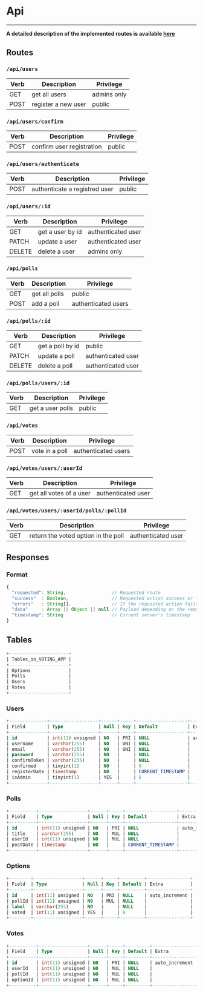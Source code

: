 # Api
---

**A detailed description of the implemented routes is available [here](https://documenter.getpostman.com/view/1662201/voting-app/6tgW29i)**

## Routes
### `/api/users`

| Verb  | Description         | Privilege   |
|--     |---                  |---          |
| GET   | get all users       | admins only |
| POST  | register a new user | public      |

### `/api/users/confirm`

| Verb  | Description                | Privilege   |
|--     |---                         |---          |
| POST  | confirm user registration  | public      |

### `/api/users/authenticate`

| Verb  | Description                   | Privilege   |
|--     |---                            |---          |
| POST  | authenticate a registred user | public      |


### `/api/users/:id`

| Verb   | Description      | Privilege 	                   |
|--      |---               |---                             |
| GET    | get a user by id | authenticated user             |
| PATCH  | update a user    | authenticated user             |
| DELETE | delete a user    | admins only                    |

### `/api/polls`

| Verb   | Description      | Privilege 	                   |
|--      |---               |---                             |
| GET    | get all polls    | public                         |
| POST   | add a poll       | authenticated users            |

### `/api/polls/:id`

| Verb   | Description      | Privilege 	                   |
|--      |---               |---                             |
| GET    | get a poll by id | public                         |
| PATCH  | update a poll    | authenticated user             |
| DELETE | delete a poll    | authenticated user             |

### `/api/polls/users/:id`

| Verb   | Description      | Privilege 	                   |
|--      |---               |---                             |
| GET    | get a user polls | public                         |

### `/api/votes`

| Verb   | Description      | Privilege 	                   |
|--      |---               |---                             |
| POST   | vote in a poll   | authenticated users            |

### `/api/votes/users/:userId`

| Verb   | Description             |Privilege 	                   |
|--      |---                      |---                            |
| GET    | get all votes of a user | authenticated user            |

### `/api/votes/users/:userId/polls/:pollId`

| Verb   | Description                         | Privilege 	                  |
|--      |---                                  |---                           |
| GET    | return the voted option in the poll | authenticated user           |

## Responses
### Format
```js
{
  "requested": String,                 // Requested route
  "success"  : Boolean,                // Requested action success or fails
  "errors"   : String[],               // If the requested action fails, should contains error messages
  "data"     : Array || Object || null // Payload depending on the requested action, null if success is false
  "timestamp": String                  // Current server's timestamp
}

```
## Tables
```sql
+----------------------+
| Tables_in_VOTING_APP |
+----------------------+
| Options              |
| Polls                |
| Users                |
| Votes                |
+----------------------+
```
### Users
```sql
+--------------+------------------+------+-----+-------------------+----------------+
| Field        | Type             | Null | Key | Default           | Extra          |
+--------------+------------------+------+-----+-------------------+----------------+
| id           | int(11) unsigned | NO   | PRI | NULL              | auto_increment |
| username     | varchar(255)     | NO   | UNI | NULL              |                |
| email        | varchar(255)     | NO   | UNI | NULL              |                |
| password     | varchar(255)     | NO   |     | NULL              |                |
| confirmToken | varchar(255)     | NO   |     | NULL              |                |
| confirmed    | tinyint(1)       | NO   |     | 0                 |                |
| registerDate | timestamp        | NO   |     | CURRENT_TIMESTAMP |                |
| isAdmin      | tinyint(1)       | YES  |     | 0                 |                |
+--------------+------------------+------+-----+-------------------+----------------+

```
### Polls
```sql
+----------+------------------+------+-----+-------------------+----------------+
| Field    | Type             | Null | Key | Default           | Extra          |
+----------+------------------+------+-----+-------------------+----------------+
| id       | int(11) unsigned | NO   | PRI | NULL              | auto_increment |
| title    | varchar(255)     | NO   | MUL | NULL              |                |
| userId   | int(11) unsigned | NO   | MUL | NULL              |                |
| postDate | timestamp        | NO   |     | CURRENT_TIMESTAMP |                |
+----------+------------------+------+-----+-------------------+----------------+

```
### Options
```sql
+--------+------------------+------+-----+---------+----------------+
| Field  | Type             | Null | Key | Default | Extra          |
+--------+------------------+------+-----+---------+----------------+
| id     | int(11) unsigned | NO   | PRI | NULL    | auto_increment |
| pollId | int(11) unsigned | NO   | MUL | NULL    |                |
| label  | varchar(255)     | NO   |     | NULL    |                |
| voted  | int(11) unsigned | YES  |     | 0       |                |
+--------+------------------+------+-----+---------+----------------+

```
### Votes
```sql
+----------+------------------+------+-----+---------+----------------+
| Field    | Type             | Null | Key | Default | Extra          |
+----------+------------------+------+-----+---------+----------------+
| id       | int(11) unsigned | NO   | PRI | NULL    | auto_increment |
| userId   | int(11) unsigned | NO   | MUL | NULL    |                |
| pollId   | int(11) unsigned | NO   | MUL | NULL    |                |
| optionId | int(11) unsigned | NO   | MUL | NULL    |                |
+----------+------------------+------+-----+---------+----------------+

```

